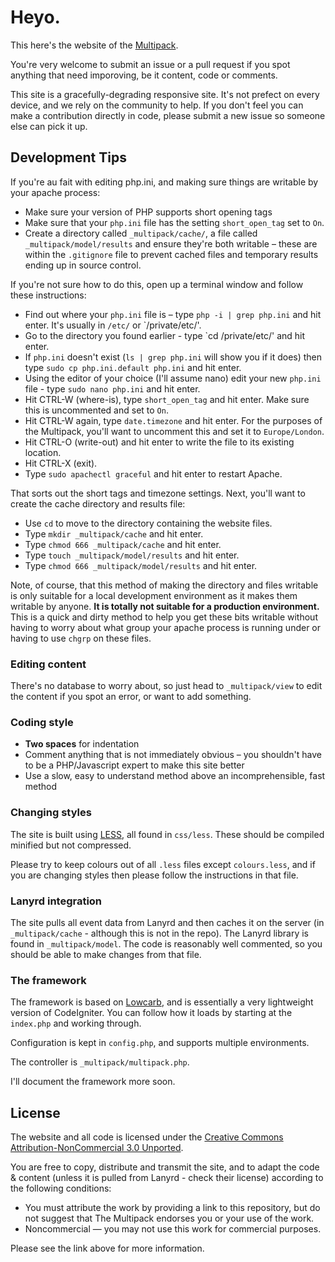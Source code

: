 # Heyo.

This here's the website of the [Multipack](http://multipack.co.uk).

You're very welcome to submit an issue or a pull request if you spot anything that need imporoving, be it content, code or comments.

This site is a gracefully-degrading responsive site. It's not prefect on every device, and we rely on the community to help. If you don't feel you can make a contribution directly in code, please submit a new issue so someone else can pick it up.

## Development Tips

If you're au fait with editing php.ini, and making sure things are writable by your apache process:

- Make sure your version of PHP supports short opening tags
- Make sure that your `php.ini` file has the setting `short_open_tag` set to `On`.
- Create a directory called `_multipack/cache/`, a file called `_multipack/model/results` and ensure they're both writable – these are within the `.gitignore` file to prevent cached files and temporary results ending up in source control.

If you're not sure how to do this, open up a terminal window and follow these instructions:

- Find out where your `php.ini` file is – type `php -i | grep php.ini` and hit enter. It's usually in `/etc/` or `/private/etc/'.
- Go to the directory you found earlier - type `cd /private/etc/' and hit enter.
- If `php.ini` doesn't exist (`ls | grep php.ini` will show you if it does) then type `sudo cp php.ini.default php.ini` and hit enter.
- Using the editor of your choice (I'll assume nano) edit your new `php.ini` file - type `sudo nano php.ini` and hit enter.
- Hit CTRL-W (where-is), type `short_open_tag` and hit enter. Make sure this is uncommented and set to `On`.
- Hit CTRL-W again, type `date.timezone` and hit enter. For the purposes of the Multipack, you'll want to uncomment this and set it to `Europe/London`.
- Hit CTRL-O (write-out) and hit enter to write the file to its existing location.
- Hit CTRL-X (exit).
- Type `sudo apachectl graceful` and hit enter to restart Apache.

That sorts out the short tags and timezone settings. Next, you'll want to create the cache directory and results file:

- Use `cd` to move to the directory containing the website files.
- Type `mkdir _multipack/cache` and hit enter.
- Type `chmod 666 _multipack/cache` and hit enter.
- Type `touch _multipack/model/results` and hit enter.
- Type `chmod 666 _multipack/model/results` and hit enter.

Note, of course, that this method of making the directory and files writable is only suitable for a local development environment as it makes them writable by anyone. **It is totally not suitable for a production environment.** This is a quick and dirty method to help you get these bits writable without having to worry about what group your apache process is running under or having to use `chgrp` on these files.

### Editing content

There's no database to worry about, so just head to `_multipack/view` to edit the content if you spot an error, or want to add something.

### Coding style

- **Two spaces** for indentation
- Comment anything that is not immediately obvious – you shouldn't have to be a PHP/Javascript expert to make this site better
- Use a slow, easy to understand method above an incomprehensible, fast method

### Changing styles

The site is built using [LESS](http://http://lesscss.org/), all found in `css/less`. These should be compiled minified but not compressed.

Please try to keep colours out of all `.less` files except `colours.less`, and if you are changing styles then please follow the instructions in that file.

### Lanyrd integration

The site pulls all event data from Lanyrd and then caches it on the server (in `_multipack/cache` - although this is not in the repo). The Lanyrd library is found in `_multipack/model`. The code is reasonably well commented, so you should be able to make changes from that file.

### The framework

The framework is based on [Lowcarb](https://github.com/phuu/lowcarb), and is essentially a very lightweight version of CodeIgniter. You can follow how it loads by starting at the `index.php` and working through.

Configuration is kept in `config.php`, and supports multiple environments.

The controller is `_multipack/multipack.php`.

I'll document the framework more soon.

## License

The website and all code is licensed under the [Creative Commons Attribution-NonCommercial 3.0 Unported](http://creativecommons.org/licenses/by-nc/3.0/).

You are free to copy, distribute and transmit the site, and to adapt the code & content (unless it is pulled from Lanyrd - check their license) according to the following conditions:

- You must attribute the work by providing a link to this repository, but do not suggest that The Multipack endorses you or your use of the work.
- Noncommercial — you may not use this work for commercial purposes.

Please see the link above for more information.
